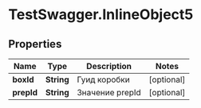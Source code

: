# TestSwagger.InlineObject5

## Properties

Name | Type | Description | Notes
------------ | ------------- | ------------- | -------------
**boxId** | **String** | Гуид коробки | [optional] 
**prepId** | **String** | Значение prepId | [optional] 


